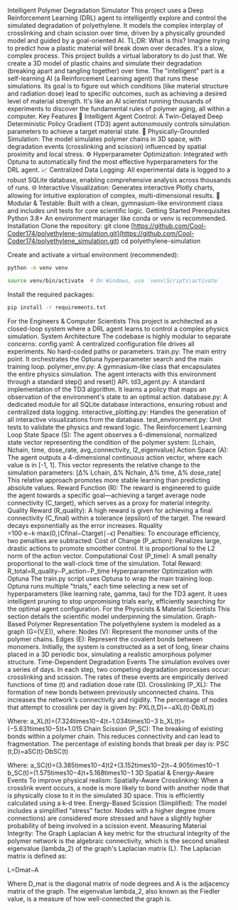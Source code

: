 Intelligent Polymer Degradation Simulator
This project uses a Deep Reinforcement Learning (DRL) agent to intelligently explore and control the simulated degradation of polyethylene. It models the complex interplay of crosslinking and chain scission over time, driven by a physically grounded model and guided by a goal-oriented AI.
TL;DR: What is this?
Imagine trying to predict how a plastic material will break down over decades. It's a slow, complex process. This project builds a virtual laboratory to do just that. We create a 3D model of plastic chains and simulate their degradation (breaking apart and tangling together) over time.
The "intelligent" part is a self-learning AI (a Reinforcement Learning agent) that runs these simulations. Its goal is to figure out which conditions (like material structure and radiation dose) lead to specific outcomes, such as achieving a desired level of material strength. It's like an AI scientist running thousands of experiments to discover the fundamental rules of polymer aging, all within a computer.
Key Features
🤖 Intelligent Agent Control: A Twin-Delayed Deep Deterministic Policy Gradient (TD3) agent autonomously controls simulation parameters to achieve a target material state.
🔬 Physically-Grounded Simulation: The model simulates polymer chains in 3D space, with degradation events (crosslinking and scission) influenced by spatial proximity and local stress.
⚙️ Hyperparameter Optimization: Integrated with Optuna to automatically find the most effective hyperparameters for the DRL agent.
📈 Centralized Data Logging: All experimental data is logged to a robust SQLite database, enabling comprehensive analysis across thousands of runs.
🌐 Interactive Visualization: Generates interactive Plotly charts, allowing for intuitive exploration of complex, multi-dimensional results.
🔧 Modular & Testable: Built with a clean, gymnasium-like environment class and includes unit tests for core scientific logic.
Getting Started
Prerequisites
Python 3.8+
An environment manager like conda or venv is recommended.
Installation
Clone the repository:
git clone [https://github.com/Cool-Coder174/polyethylene-simulation.git](https://github.com/Cool-Coder174/polyethylene_simulation.git)
cd polyethylene-simulation


Create and activate a virtual environment (recommended):
```bash
python -m venv venv
```

```bash
source venv/bin/activate  # On Windows, use `venv\Scripts\activate`
```

Install the required packages:
```bash
pip install -r requirements.txt
```
For the Engineers & Computer Scientists
This project is architected as a closed-loop system where a DRL agent learns to control a complex physics simulation.
System Architecture
The codebase is highly modular to separate concerns:
config.yaml: A centralized configuration file drives all experiments. No hard-coded paths or parameters.
train.py: The main entry point. It orchestrates the Optuna hyperparameter search and the main training loop.
polymer_env.py: A gymnasium-like class that encapsulates the entire physics simulation. The agent interacts with this environment through a standard step() and reset() API.
td3_agent.py: A standard implementation of the TD3 algorithm. It learns a policy that maps an observation of the environment's state to an optimal action.
database.py: A dedicated module for all SQLite database interactions, ensuring robust and centralized data logging.
interactive_plotting.py: Handles the generation of all interactive visualizations from the database.
test_environment.py: Unit tests to validate the physics and reward logic.
The Reinforcement Learning Loop
State Space (S): The agent observes a 6-dimensional, normalized state vector representing the condition of the polymer system:
[Lchain, Nchain, time, dose_rate, avg_connectivity, l2_eigenvalue]
Action Space (A): The agent outputs a 4-dimensional continuous action vector, where each value is in [-1, 1]. This vector represents the relative change to the simulation parameters:
[Δ% Lchain, Δ% Nchain, Δ% time, Δ% dose_rate]
This relative approach promotes more stable learning than predicting absolute values.
Reward Function (R): The reward is engineered to guide the agent towards a specific goal—achieving a target average node connectivity (C_target), which serves as a proxy for material integrity.
Quality Reward (R_quality): A high reward is given for achieving a final connectivity (C_final) within a tolerance (epsilon) of the target. The reward decays exponentially as the error increases.
Rquality​=100⋅e−k⋅max(0,∣Cfinal​−Ctarget​∣−ϵ)
Penalties: To encourage efficiency, two penalties are subtracted:
Cost of Change (P_action): Penalizes large, drastic actions to promote smoother control. It is proportional to the L2 norm of the action vector.
Computational Cost (P_time): A small penalty proportional to the wall-clock time of the simulation.
Total Reward: R_total=R_quality−P_action−P_time
Hyperparameter Optimization with Optuna
The train.py script uses Optuna to wrap the main training loop. Optuna runs multiple "trials," each time selecting a new set of hyperparameters (like learning rate, gamma, tau) for the TD3 agent. It uses intelligent pruning to stop unpromising trials early, efficiently searching for the optimal agent configuration.
For the Physicists & Material Scientists
This section details the scientific model underpinning the simulation.
Graph-Based Polymer Representation
The polyethylene system is modeled as a graph (G=(V,E)), where:
Nodes (V): Represent the monomer units of the polymer chains.
Edges (E): Represent the covalent bonds between monomers.
Initially, the system is constructed as a set of long, linear chains placed in a 3D periodic box, simulating a realistic amorphous polymer structure.
Time-Dependent Degradation Events
The simulation evolves over a series of days. In each step, two competing degradation processes occur: crosslinking and scission. The rates of these events are empirically derived functions of time (t) and radiation dose rate (D).
Crosslinking (P_XL): The formation of new bonds between previously unconnected chains. This increases the network's connectivity and rigidity. The percentage of nodes that attempt to crosslink per day is given by:
PXL​(t,D)=−aXL​(t)⋅DbXL​(t)

Where:
a_XL(t)=(7.324times10−4)t−1.034times10−3
b_XL(t)=(−5.631times10−5)t+1.015
Chain Scission (P_SC): The breaking of existing bonds within a polymer chain. This reduces connectivity and can lead to fragmentation. The percentage of existing bonds that break per day is:
PSC​(t,D)=aSC​(t)⋅DbSC​(t)

Where:
a_SC(t)=(3.385times10−4)t2+(3.152times10−2)t−4.905times10−1
b_SC(t)=(1.575times10−4)t+5.168times10−1
3D Spatial & Energy-Aware Events
To improve physical realism:
Spatially-Aware Crosslinking: When a crosslink event occurs, a node is more likely to bond with another node that is physically close to it in the simulated 3D space. This is efficiently calculated using a k-d tree.
Energy-Based Scission (Simplified): The model includes a simplified "stress" factor. Nodes with a higher degree (more connections) are considered more stressed and have a slightly higher probability of being involved in a scission event.
Measuring Material Integrity: The Graph Laplacian
A key metric for the structural integrity of the polymer network is the algebraic connectivity, which is the second smallest eigenvalue (lambda_2) of the graph's Laplacian matrix (L).
The Laplacian matrix is defined as:

L=Dmat​−A

Where D_mat is the diagonal matrix of node degrees and A is the adjacency matrix of the graph.
The eigenvalue lambda_2, also known as the Fiedler value, is a measure of how well-connected the graph is.
